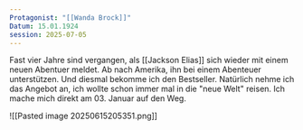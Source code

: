 ```yaml
---
Protagonist: "[[Wanda Brock]]"
Datum: 15.01.1924
session: 2025-07-05
---
```

Fast vier Jahre sind vergangen, als [[Jackson Elias]] sich wieder mit einem neuen Abentuer meldet. Ab nach Amerika, ihn bei einem Abenteuer unterstützen. Und diesmal bekomme ich den Bestseller. Natürlich nehme ich das Angebot an, ich wollte schon immer mal in die "neue Welt" reisen. Ich mache mich direkt am 03. Januar auf den Weg.

![[Pasted image 20250615205351.png]]